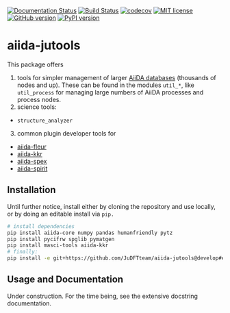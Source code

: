[![Documentation Status](https://readthedocs.org/projects/aiida-jutools/badge/?version=latest)](https://aiida-jutools.readthedocs.io/en/latest/?badge=latest)
[![Build Status](https://travis-ci.org/JuDFTteam/aiida-jutools.svg?branch=master)](https://travis-ci.org/JuDFTteam/aiida-jutools)
[![codecov](https://codecov.io/gh/JuDFTteam/aiida-jutools/branch/master/graph/badge.svg)](https://codecov.io/gh/JuDFTteam/aiida-jutools)
[![MIT license](http://img.shields.io/badge/license-MIT-brightgreen.svg)](http://opensource.org/licenses/MIT)
[![GitHub version](https://badge.fury.io/gh/JuDFTteam%2Faiida-jutools.svg)](https://badge.fury.io/gh/JuDFTteam%2Faiida-jutools)
[![PyPI version](https://badge.fury.io/py/aiida-jutools.svg)](https://badge.fury.io/py/aiida-jutools)

# aiida-jutools

This package offers

1. tools for simpler management of larger [AiiDA databases](https://aiida.net) (thousands of nodes and up).
These can be found in the modules `util_*`, like `util_process`  for managing large numbers of AiiDA processes and process nodes.
2. science tools:
  - `structure_analyzer`
3. common plugin developer tools for
  - [aiida-fleur](https://github.com/JuDFTteam/aiida-kkr/)
  - [aiida-kkr](https://github.com/JuDFTteam/aiida-fleur)
  - [aiida-spex](https://iffgit.fz-juelich.de/chand/aiida-spex)
  - [aiida-spirit](https://github.com/JuDFTteam/aiida-spirit)
## Installation

Until further notice, install either by cloning the repository and use locally, 
or by doing an editable install via `pip.`

```bash
# install dependencies
pip install aiida-core numpy pandas humanfriendly pytz
pip install pycifrw spglib pymatgen
pip install masci-tools aiida-kkr
# finally:
pip install -e git+https://github.com/JuDFTteam/aiida-jutools@develop#egg=aiida-jutools
```

## Usage and Documentation

Under construction. For the time being, see the extensive docstring documentation.

